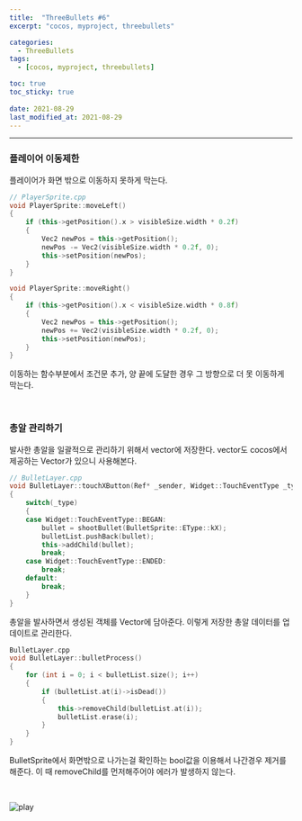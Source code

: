 ```yaml
---
title:  "ThreeBullets #6"
excerpt: "cocos, myproject, threebullets"

categories:
  - ThreeBullets
tags:
  - [cocos, myproject, threebullets]

toc: true
toc_sticky: true
 
date: 2021-08-29 
last_modified_at: 2021-08-29
---  
```


***

### 플레이어 이동제한  
플레이어가 화면 밖으로 이동하지 못하게 막는다.

```cpp
// PlayerSprite.cpp
void PlayerSprite::moveLeft()
{
	if (this->getPosition().x > visibleSize.width * 0.2f)
	{
		Vec2 newPos = this->getPosition();
		newPos -= Vec2(visibleSize.width * 0.2f, 0);
		this->setPosition(newPos);
	}
}

void PlayerSprite::moveRight()
{
	if (this->getPosition().x < visibleSize.width * 0.8f)
	{
		Vec2 newPos = this->getPosition();
		newPos += Vec2(visibleSize.width * 0.2f, 0);
		this->setPosition(newPos);
	}
}
```

이동하는 함수부분에서 조건문 추가, 양 끝에 도달한 경우 그 방향으로 더 못 이동하게 막는다.  

<br/>

### 총알 관리하기  
발사한 총알을 일괄적으로 관리하기 위해서 vector에 저장한다. vector도 cocos에서 제공하는 Vector가 있으니 사용해본다.  

```cpp
// BulletLayer.cpp
void BulletLayer::touchXButton(Ref* _sender, Widget::TouchEventType _type)
{
	switch(_type)
	{
	case Widget::TouchEventType::BEGAN:
		bullet = shootBullet(BulletSprite::EType::kX);
		bulletList.pushBack(bullet);
		this->addChild(bullet);
		break;
	case Widget::TouchEventType::ENDED:
		break;
	default:
		break;
	}
}
```

총알을 발사하면서 생성된 객체를 Vector에 담아준다. 이렇게 저장한 총알 데이터를 업데이트로 관리한다.

```cpp
BulletLayer.cpp
void BulletLayer::bulletProcess()
{
	for (int i = 0; i < bulletList.size(); i++)
	{
		if (bulletList.at(i)->isDead())
		{
			this->removeChild(bulletList.at(i));
			bulletList.erase(i);
		}
	}
}
```

BulletSprite에서 화면밖으로 나가는걸 확인하는 bool값을 이용해서 나간경우 제거를 해준다. 이 때 removeChild를 먼저해주어야 에러가 발생하지 않는다.  


<br/>

![play](/assets/images/20210829_Posting/1.git)

